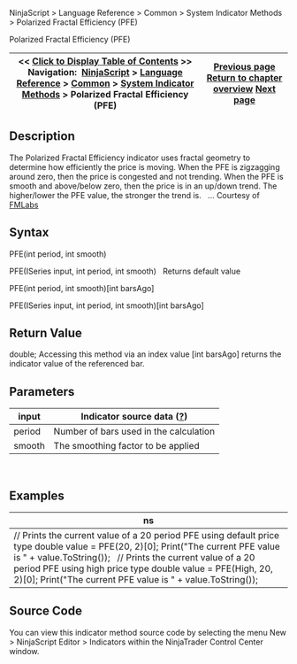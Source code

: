 ﻿
NinjaScript > Language Reference > Common > System Indicator Methods > Polarized Fractal Efficiency (PFE)

Polarized Fractal Efficiency (PFE)

| << [Click to Display Table of Contents](polarized_fractal_efficiency_p.md) >> **Navigation:**     [NinjaScript](ninjascript-1.md) > [Language Reference](language_reference_wip-1.md) > [Common](common-1.md) > [System Indicator Methods](indicators-1.md) > Polarized Fractal Efficiency (PFE) | [Previous page](pivots-1.md) [Return to chapter overview](indicators-1.md) [Next page](price_oscillator-1.md) |
| --- | --- |
## Description
The Polarized Fractal Efficiency indicator uses fractal geometry to determine how efficiently the price is moving. When the PFE is zigzagging around zero, then the price is congested and not trending. When the PFE is smooth and above/below zero, then the price is in an up/down trend. The higher/lower the PFE value, the stronger the trend is.
 
... Courtesy of [FMLabs](http://www.fmlabs.com/reference/default.htm?url=PFE.md)

## Syntax
PFE(int period, int smooth)  

PFE(ISeries<double> input, int period, int smooth)
 
Returns default value  

PFE(int period, int smooth)[int barsAgo]  

PFE(ISeries<double> input, int period, int smooth)[int barsAgo]

## Return Value
double; Accessing this method via an index value [int barsAgo] returns the indicator value of the referenced bar.

## Parameters

| input | Indicator source data ([?](valid_input_data_for_indicator-1.md)) |
| --- | --- |
| period | Number of bars used in the calculation |
| smooth | The smoothing factor to be applied |
 
## 
## Examples

| ns |
| --- |
| // Prints the current value of a 20 period PFE using default price type double value = PFE(20, 2)[0]; Print("The current PFE value is " + value.ToString());   // Prints the current value of a 20 period PFE using high price type double value = PFE(High, 20, 2)[0]; Print("The current PFE value is " + value.ToString()); |

## Source Code
You can view this indicator method source code by selecting the menu New > NinjaScript Editor > Indicators within the NinjaTrader Control Center window.
